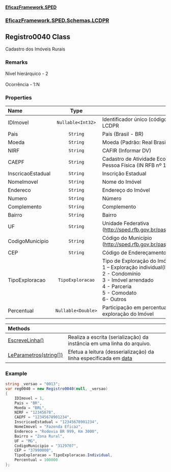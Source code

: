 #### [EficazFramework.SPED](EficazFrameworkSPED.md 'EficazFramework SPED')
### [EficazFramework.SPED.Schemas.LCDPR](EficazFramework.SPED.Schemas.LCDPR.md 'EficazFramework.SPED.Schemas.LCDPR')

## Registro0040 Class

Cadastro dos Imóveis Rurais

### Remarks
Nível hierárquico - 2 <br/>  
Ocorrência - 1:N
### Properties

| Name | Type | |
| :--- | :---: | :--- |
| IDImovel | `Nullable<Int32>` | Identificador único (código) do Imóvel no LCDPR |
| Pais | `String` | País (Brasil - BR) |
| Moeda | `String` | Moeda (Padrão: Real Brasileiro 0 BRL) |
| NIRF | `String` | CAFIR (Informar DV) |
| CAEPF | `String` | Cadastro de Atividade Econômica da Pessoa Física (IN RFB nº 1.828/2018) |
| InscricaoEstadual | `String` | Inscrição Estadual |
| NomeImovel | `String` | Nome do Imóvel |
| Endereco | `String` | Endereço do Imóvel |
| Numero | `String` | Número |
| Complemento | `String` | Complemento |
| Bairro | `String` | Bairro |
| UF | `String` | Unidade Federativa (http://sped.rfb.gov.br/pasta/show/1932) |
| CodigoMunicipio | `String` | Código do Município (http://sped.rfb.gov.br/pasta/show/1932) |
| CEP | `String` | Código de Endereçamento Postal |
| TipoExploracao | `TipoExploracao` | Tipo de Exploração do Imóvel: <br/>            1 – Exploração individual(Imóvel próprio) <br/>            2 - Condomínio <br/>            3 - Imóvel arrendado <br/>            4 - Parceria <br/>            5 - Comodato <br/>            6- Outros |
| Percentual | `Nullable<Double>` | Participação em percentual na exploração do Imóvel |

| Methods | |
| :--- | :--- |
| [EscreveLinha()](EficazFramework.SPED.Schemas.LCDPR/Registro0040/EscreveLinha().md 'EficazFramework.SPED.Schemas.LCDPR.Registro0040.EscreveLinha()') | Realiza a escrita (serialização) da instância em uma linha do arquivo. |
| [LeParametros(string[])](EficazFramework.SPED.Schemas.LCDPR/Registro0040/LeParametros(string[]).md 'EficazFramework.SPED.Schemas.LCDPR.Registro0040.LeParametros(string[])') | Efetua a leitura (desserialização) da linha especificada em [data](EficazFramework.SPED.Schemas.LCDPR/Registro0040/LeParametros(string[]).md#EficazFramework.SPED.Schemas.LCDPR.Registro0040.LeParametros(string[]).data 'EficazFramework.SPED.Schemas.LCDPR.Registro0040.LeParametros(string[]).data') |

### Example
```csharp  
string _versao = "0013";  
var reg0040 = new Registro0040(null, _versao)  
{  
    IDImovel = 1,  
    Pais = "BR",  
    Moeda = "BRL",  
    NIRF = "12345678",  
    CAEPF = "12345678901234",  
    InscricaoEstadual = "12345678901234",  
    NomeImovel = "Fazenda Eficaz",  
    Endereco = "Rodovia BR 999, Km 3000",  
    Bairro = "Zona Rural",  
    UF = "MG",  
    CodigoMunicipio = "3129707",  
    CEP = "37990000",  
    TipoExploracao = TipoExploracao.Individual,  
    Percentual = 100000  
};  
```